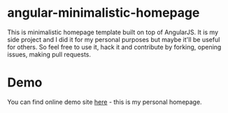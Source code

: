 # angular-minimalistic-homepage

This is minimalistic homepage template built on top of AngularJS. It is my side project and I did it for my personal purposes but maybe it'll be useful for others. So feel free to use it, hack it and contribute by forking, opening issues, making pull requests.

# Demo

You can find online demo site [here](http://dembol.org) - this is my personal homepage.

